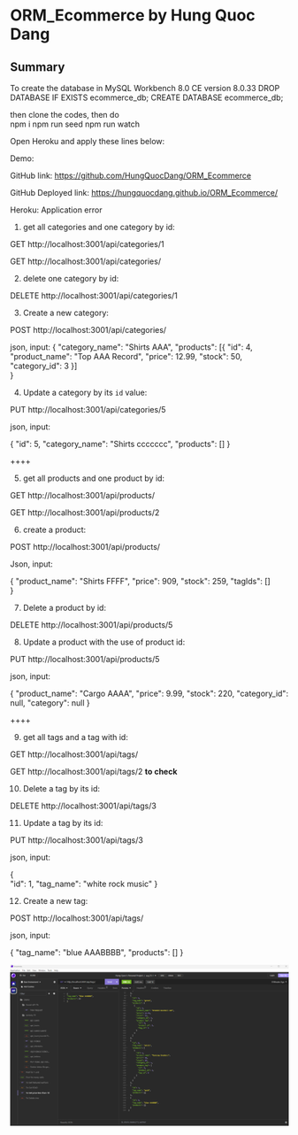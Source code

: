 # ORM_Ecommerce by Hung Quoc Dang

## Summary

To create the database in MySQL Workbench 8.0 CE version 8.0.33
DROP DATABASE IF EXISTS ecommerce_db;
CREATE DATABASE ecommerce_db;

then clone the codes, then do  
npm i
npm run seed
npm run watch

Open Heroku and apply these lines below:

Demo: 

GitHub link:  https://github.com/HungQuocDang/ORM_Ecommerce

GitHub Deployed link:  https://hungquocdang.github.io/ORM_Ecommerce/

Heroku:  Application error


1. get all categories and one category by id:

GET http://localhost:3001/api/categories/1

GET http://localhost:3001/api/categories/


2. delete one category by id:

DELETE http://localhost:3001/api/categories/1


3. Create a new category:

POST http://localhost:3001/api/categories/

json, input:
{
"category_name": "Shirts  AAA",
"products": [{
"id": 4,
"product_name": "Top AAA Record",
"price": 12.99,
"stock": 50,
"category_id": 3
}]	
}


4. Update a category by its `id` value:

PUT http://localhost:3001/api/categories/5

json, input:

{
"id": 5,
"category_name": "Shirts  ccccccc",
"products": []
}

++++

5. get all products and one product by id:

GET http://localhost:3001/api/products/

GET http://localhost:3001/api/products/2


6.  create a product:

POST http://localhost:3001/api/products/

Json, input:

{
"product_name":  "Shirts  FFFF",
"price": 909,
"stock": 259,
"tagIds": []	
}

7. Delete a product by id:

DELETE http://localhost:3001/api/products/5


8. Update a product with the use of product id:

PUT http://localhost:3001/api/products/5

json, input:

{
"product_name": "Cargo AAAA",
"price": 9.99,
"stock": 220,
"category_id": null,
"category": null
}

++++

9. get all tags and a tag with id:

GET http://localhost:3001/api/tags/

GET http://localhost:3001/api/tags/2  **to check**


10. Delete a tag by its id:

DELETE http://localhost:3001/api/tags/3


11. Update a tag by its id:

PUT http://localhost:3001/api/tags/3

json, input:

{		
"id": 1,
"tag_name": "white rock music"
}

12. Create a new tag:

POST http://localhost:3001/api/tags/

json, input:

{
"tag_name": "blue AAABBBB",
"products": []
}






![Alt text](ORM-E-Commerce.png)